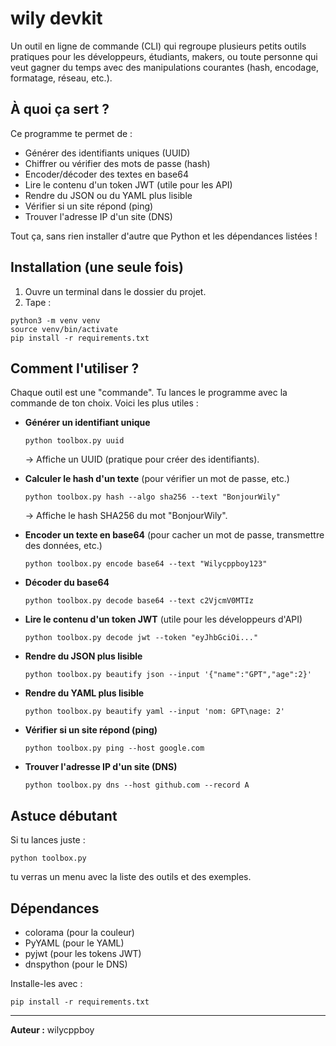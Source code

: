 # wily devkit

Un outil en ligne de commande (CLI) qui regroupe plusieurs petits outils pratiques pour les développeurs, étudiants, makers, ou toute personne qui veut gagner du temps avec des manipulations courantes (hash, encodage, formatage, réseau, etc.).

## À quoi ça sert ?
Ce programme te permet de :
- Générer des identifiants uniques (UUID)
- Chiffrer ou vérifier des mots de passe (hash)
- Encoder/décoder des textes en base64
- Lire le contenu d'un token JWT (utile pour les API)
- Rendre du JSON ou du YAML plus lisible
- Vérifier si un site répond (ping)
- Trouver l'adresse IP d'un site (DNS)

Tout ça, sans rien installer d'autre que Python et les dépendances listées !

## Installation (une seule fois)
1. Ouvre un terminal dans le dossier du projet.
2. Tape :
```
python3 -m venv venv
source venv/bin/activate
pip install -r requirements.txt
```

## Comment l'utiliser ?
Chaque outil est une "commande". Tu lances le programme avec la commande de ton choix. Voici les plus utiles :

- **Générer un identifiant unique**
  ```
  python toolbox.py uuid
  ```
  → Affiche un UUID (pratique pour créer des identifiants).

- **Calculer le hash d'un texte** (pour vérifier un mot de passe, etc.)
  ```
  python toolbox.py hash --algo sha256 --text "BonjourWily"
  ```
  → Affiche le hash SHA256 du mot "BonjourWily".

- **Encoder un texte en base64** (pour cacher un mot de passe, transmettre des données, etc.)
  ```
  python toolbox.py encode base64 --text "Wilycppboy123"
  ```

- **Décoder du base64**
  ```
  python toolbox.py decode base64 --text c2VjcmV0MTIz
  ```

- **Lire le contenu d'un token JWT** (utile pour les développeurs d'API)
  ```
  python toolbox.py decode jwt --token "eyJhbGciOi..."
  ```

- **Rendre du JSON plus lisible**
  ```
  python toolbox.py beautify json --input '{"name":"GPT","age":2}'
  ```

- **Rendre du YAML plus lisible**
  ```
  python toolbox.py beautify yaml --input 'nom: GPT\nage: 2'
  ```

- **Vérifier si un site répond (ping)**
  ```
  python toolbox.py ping --host google.com
  ```

- **Trouver l'adresse IP d'un site (DNS)**
  ```
  python toolbox.py dns --host github.com --record A
  ```

## Astuce débutant
Si tu lances juste :
```
python toolbox.py
```
tu verras un menu avec la liste des outils et des exemples.

## Dépendances
- colorama (pour la couleur)
- PyYAML (pour le YAML)
- pyjwt (pour les tokens JWT)
- dnspython (pour le DNS)

Installe-les avec :
```
pip install -r requirements.txt
```

---

**Auteur :** wilycppboy
